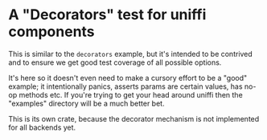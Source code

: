 # A "Decorators" test for uniffi components

This is similar to the `decorators` example, but it's intended to be contrived and to
ensure we get good test coverage of all possible options.

It's here so it doesn't even need to make a cursory effort to be a "good"
example; it intentionally panics, asserts params are certain values, has
no-op methods etc. If you're trying to get your head around uniffi then the
"examples" directory will be a much better bet.

This is its own crate, because the decorator mechanism is not implemented for all backends yet.
